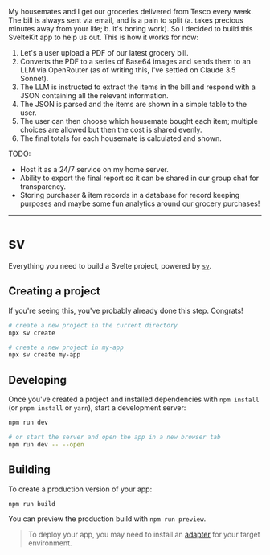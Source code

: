 My housemates and I get our groceries delivered from Tesco every week. The bill is always sent via email, and is a pain to split (a. takes precious minutes away from your life; b. it's boring work). So I decided to build this SvelteKit app to help us out. This is how it works for now:
  
  1. Let's a user upload a PDF of our latest grocery bill.
  2. Converts the PDF to a series of Base64 images and sends them to an LLM via OpenRouter (as of writing this, I've settled on Claude 3.5 Sonnet).
  3. The LLM is instructed to extract the items in the bill and respond with a JSON containing all the relevant information.
  4. The JSON is parsed and the items are shown in a simple table to the user.
  5. The user can then choose which housemate bought each item; multiple choices are allowed but then the cost is shared evenly.
  6. The final totals for each housemate is calculated and shown.

TODO:
- Host it as a 24/7 service on my home server.
- Ability to export the final report so it can be shared in our group chat for transparency.
- Storing purchaser & item records in a database for record keeping purposes and maybe some fun analytics around our grocery purchases!

---

# sv

Everything you need to build a Svelte project, powered by [`sv`](https://github.com/sveltejs/cli).

## Creating a project

If you're seeing this, you've probably already done this step. Congrats!

```bash
# create a new project in the current directory
npx sv create

# create a new project in my-app
npx sv create my-app
```

## Developing

Once you've created a project and installed dependencies with `npm install` (or `pnpm install` or `yarn`), start a development server:

```bash
npm run dev

# or start the server and open the app in a new browser tab
npm run dev -- --open
```

## Building

To create a production version of your app:

```bash
npm run build
```

You can preview the production build with `npm run preview`.

> To deploy your app, you may need to install an [adapter](https://svelte.dev/docs/kit/adapters) for your target environment.
